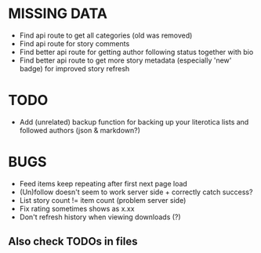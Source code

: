 
# MISSING DATA

- Find api route to get all categories (old was removed)
- Find api route for story comments
- Find better api route for getting author following status together with bio
- Find better api route to get more story metadata (especially 'new' badge) for improved story refresh

# TODO

- Add (unrelated) backup function for backing up your literotica lists and followed authors (json & markdown?)

# BUGS

- Feed items keep repeating after first next page load
- (Un)follow doesn't seem to work server side + correctly catch success?
- List story count != item count (problem server side)
- Fix rating sometimes shows as x.xx
- Don't refresh history when viewing downloads (?)

## Also check TODOs in files
